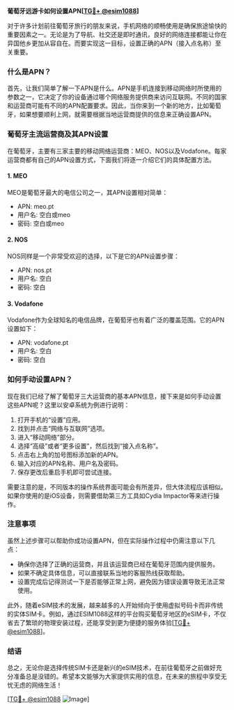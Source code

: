 **葡萄牙远游卡如何设置APN[[TG💪+ @esim1088](https://t.me/s/esim1088)]**

对于许多计划前往葡萄牙旅行的朋友来说，手机网络的顺畅使用是确保旅途愉快的重要因素之一。无论是为了导航、社交还是即时通讯，良好的网络连接都能让你在异国他乡更加从容自在。而要实现这一目标，设置正确的APN（接入点名称）至关重要。

### 什么是APN？

首先，让我们简单了解一下APN是什么。APN是手机连接到移动网络时所使用的参数之一，它决定了你的设备通过哪个网络服务提供商来访问互联网。不同的国家和运营商可能有不同的APN配置要求。因此，当你来到一个新的地方，比如葡萄牙，如果想要顺利上网，就需要根据当地运营商提供的信息来正确设置APN。

### 葡萄牙主流运营商及其APN设置

在葡萄牙，主要有三家主要的移动网络运营商：MEO、NOS以及Vodafone。每家运营商都有自己的APN设置方式，下面我们将逐一介绍它们的具体配置方法。

#### 1. MEO

MEO是葡萄牙最大的电信公司之一，其APN设置相对简单：

- APN: meo.pt
- 用户名: 空白或meo
- 密码: 空白或meo

#### 2. NOS

NOS同样是一个非常受欢迎的选择，以下是它的APN设置步骤：

- APN: nos.pt
- 用户名: 空白
- 密码: 空白

#### 3. Vodafone

Vodafone作为全球知名的电信品牌，在葡萄牙也有着广泛的覆盖范围。它的APN设置如下：

- APN: vodafone.pt
- 用户名: 空白
- 密码: 空白

### 如何手动设置APN？

现在我们已经了解了葡萄牙三大运营商的基本APN信息，接下来是如何手动设置这些APN呢？这里以安卓系统为例进行说明：

1. 打开手机的“设置”应用。
2. 找到并点击“网络与互联网”选项。
3. 进入“移动网络”部分。
4. 选择“高级”或者“更多设置”，然后找到“接入点名称”。
5. 点击右上角的加号图标添加新的APN。
6. 输入对应的APN名称、用户名及密码。
7. 保存更改后重启手机即可尝试连接。

需要注意的是，不同版本的操作系统界面可能会有所差异，但大体流程应该相似。如果你使用的是iOS设备，则需要借助第三方工具如Cydia Impactor等来进行操作。

### 注意事项

虽然上述步骤可以帮助你成功设置APN，但在实际操作过程中仍需注意以下几点：

- 确保你选择了正确的运营商，并且该运营商已经在葡萄牙范围内提供服务。
- 如果不确定具体信息，可以直接联系当地的客服热线获取帮助。
- 设置完成后记得测试一下是否能够正常上网，避免因为错误设置导致无法正常使用。

此外，随着eSIM技术的发展，越来越多的人开始倾向于使用虚拟号码卡而非传统的实体SIM卡。例如，通过ESIM1088这样的平台购买葡萄牙地区的eSIM卡，不仅省去了繁琐的物理安装过程，还能享受到更为便捷的服务体验[[TG💪+ @esim1088](https://t.me/s/esim1088)]。

### 结语

总之，无论你是选择传统SIM卡还是新兴的eSIM技术，在前往葡萄牙之前做好充分准备总是没错的。希望本文能够为大家提供实用的信息，在未来的旅程中享受无忧无虑的网络生活！

[[TG💪+ @esim1088](https://t.me/s/esim1088) ![Image](https://i.postimg.cc/4NQfJmqS/Snipaste-2025-05-13-00-14-12.png)]